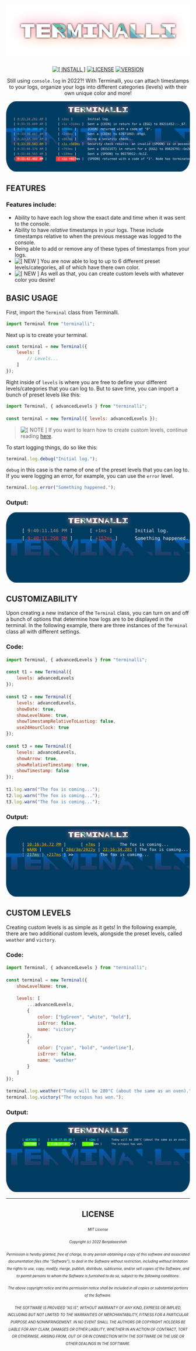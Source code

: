 <div align="center">

# ![TERMINALLI](./media/logo.svg "Terminalli")

[![[ INSTALL ]](https://img.shields.io/badge/INSTALL-npm%20i%20termialli-ff0000.svg?style=flat-square&logo=npm)](https://www.npmjs.com/package/terminalli "View NPM package")
[![ LICENSE ](https://img.shields.io/github/license/Benjalaazshah/Terminalli?color=008000&label=LICENSE&style=flat-square)](./LICENSE "View license")
[![ VERSION ](https://img.shields.io/npm/v/terminalli?color=ff8000&label=VERSION&style=flat-square)](./CHANGELOG.md "View changelog")

Still using `console.log` in 2022?! With Terminalli, you can attach timestamps to your logs, organize your logs into different categories (levels) with their own unique color and more!

</div>

![TERMINALLI PREVIEW IMAGE](./media/preview_image.svg "Preview Image")

## FEATURES

### **Features include:**

-   Ability to have each log show the exact date and time when it was sent to the console.
-   Ability to have _relative_ timestamps in your logs. These include timestamps relative to when the previous message was logged to the console.
-   Being able to add or remove any of these types of timestamps from your logs.
-   ![[ NEW ]](https://img.shields.io/badge/-NEW-008000.svg?style=square "New") You are now able to log to up to 6 different preset levels/categories, all of which have there own color.
-   ![[ NEW ]](https://img.shields.io/badge/-NEW-008000.svg?style=square "New") As well as that, you can create custom levels with whatever color you desire!

## BASIC USAGE

First, import the `Terminal` class from Terminalli.

```js
import Terminal from "terminalli";
```

Next up is to create your terminal.

```js
const terminal = new Terminal({
	levels: [
		// Levels...
	]
});
```

Right inside of `levels` is where you are free to define your different levels/categories that you can log to. But to save time, you can import a bunch of preset levels like this:

```js
import Terminal, { advancedLevels } from "terminalli";

const terminal = new Terminal({ levels: advancedLevels });
```

> ![[ NOTE ]](https://img.shields.io/badge/-NOTE-000080.svg?style=square "Note") If you want to learn how to create custom levels, continue reading [here](./README.md#custom-levels 'View "CUSTOM LEVELS" section').

To start logging things, do so like this:

```js
terminal.log.debug("Initial log.");
```

`debug` in this case is the name of one of the preset levels that you can log to. If you were logging an error, for example, you can use the `error` level.

```js
terminal.log.error("Something happened.");
```

### **Output:**

![OUTPUT IMAGE](./media/basic_usage_output_image.svg "Output")

## CUSTOMIZABILITY

Upon creating a new instance of the `Terminal` class, you can turn on and off a bunch of options that determine how logs are to be displayed in the terminal. In the following example, there are three instances of the `Terminal` class all with different settings.

### **Code:**

```js
import Terminal, { advancedLevels } from "terminalli";

const t1 = new Terminal({
	levels: advancedLevels
});

const t2 = new Terminal({
	levels: advancedLevels,
	showDate: true,
	showLevelName: true,
	showTimestampRelativeToLastLog: false,
	use24HourClock: true
});

const t3 = new Terminal({
	levels: advancedLevels,
	showArrow: true,
	showRelativeTimestamp: true,
	showTimestamp: false
});

t1.log.warn("The fox is coming...");
t2.log.warn("The fox is coming...");
t3.log.warn("The fox is coming...");
```

### **Output:**

![OUTPUT IMAGE](./media/customizability_output_image.svg "Output")

## CUSTOM LEVELS

Creating custom levels is as simple as it gets! In the following example, there are two additional custom levels, alongside the preset levels, called `weather` and `victory`.

### **Code:**

```js
import Terminal, { advancedLevels } from "terminalli";

const terminal = new Terminal({
	showLevelName: true,

	levels: [
		...advancedLevels,
		{
			color: ["bgGreen", "white", "bold"],
			isError: false,
			name: "victory"
		},
		{
			color: ["cyan", "bold", "underline"],
			isError: false,
			name: "weather"
		}
	]
});

terminal.log.weather("Today will be 280°C (about the same as an oven).");
terminal.log.victory("The octopus has won.");
```

### **Output:**

![OUTPUT IMAGE](./media/custom_levels_output_image.svg "Output")

---

<div align="center">

## LICENSE

<h6>

<sup><sub>MIT License</sup></sub>

<sup><sub>Copyright (c) 2022 Benjalaazshah</sup></sub>

<sup><sub>Permission is hereby granted, free of charge, to any person obtaining a copy
of this software and associated documentation files (the "Software"), to deal
in the Software without restriction, including without limitation the rights
to use, copy, modify, merge, publish, distribute, sublicense, and/or sell
copies of the Software, and to permit persons to whom the Software is
furnished to do so, subject to the following conditions:</sup></sub>

<sup><sub>The above copyright notice and this permission notice shall be included in all
copies or substantial portions of the Software.</sup></sub>

<sup><sub>THE SOFTWARE IS PROVIDED "AS IS", WITHOUT WARRANTY OF ANY KIND, EXPRESS OR
IMPLIED, INCLUDING BUT NOT LIMITED TO THE WARRANTIES OF MERCHANTABILITY,
FITNESS FOR A PARTICULAR PURPOSE AND NONINFRINGEMENT. IN NO EVENT SHALL THE
AUTHORS OR COPYRIGHT HOLDERS BE LIABLE FOR ANY CLAIM, DAMAGES OR OTHER
LIABILITY, WHETHER IN AN ACTION OF CONTRACT, TORT OR OTHERWISE, ARISING FROM,
OUT OF OR IN CONNECTION WITH THE SOFTWARE OR THE USE OR OTHER DEALINGS IN THE
SOFTWARE.</sup></sub>

</h6>
</div>
